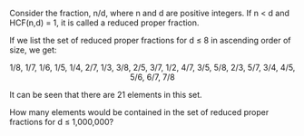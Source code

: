 Consider the fraction, n/d, where n and d are positive integers. If n < d and HCF(n,d) = 1, it is called a reduced proper fraction.

If we list the set of reduced proper fractions for d ≤ 8 in ascending order of size, we get:

<p align="center">1/8, 1/7, 1/6, 1/5, 1/4, 2/7, 1/3, 3/8, 2/5, 3/7, 1/2, 4/7, 3/5, 5/8, 2/3, 5/7, 3/4, 4/5, 5/6, 6/7, 7/8</p>

It can be seen that there are 21 elements in this set.

How many elements would be contained in the set of reduced proper fractions for d ≤ 1,000,000?